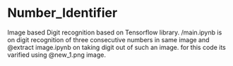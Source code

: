 # Number_Identifier
Image based Digit recognition based on Tensorflow library. /main.ipynb is on digit recognition of three consecutive numbers in same image and @extract image.ipynb on taking digit out of such an image. for this code its varified using @new_1.png image.
